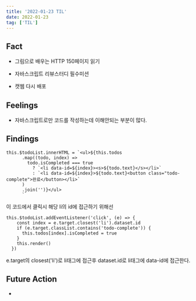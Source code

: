 ```yaml
---
title: '2022-01-23 TIL'
date: 2022-01-23
tag: ['TIL']
---
```


## Fact

- 그림으로 배우는 HTTP 150페이지 읽기

- 자바스크립트 리뷰스터디 필수미션

- 캣웹 다시 배포

## Feelings

- 자바스크립트로만 코드를 작성하는데 이해안되는 부분이 많다.

## Findings

```
this.$todoList.innerHTML = `<ul>${this.todos
      .map((todo, index) =>
        todo.isCompleted === true
          ? `<li data-id=${index}><s>${todo.text}</s></li>`
          : `<li data-id=${index}>${todo.text}<button class="todo-complete">완료</button></li>`
      )
      .join('')}</ul>
      `
```

이 코드에서 클릭시 해당 li의 id에 접근하기 위해선

```
this.$todoList.addEventListener('click', (e) => {
    const index = e.target.closest('li').dataset.id
    if (e.target.classList.contains('todo-complete')) {
      this.todos[index].isCompleted = true
    }
    this.render()
  })
```

e.target의 closest('li')로 li태그에 접근후 dataset.id로 li태그에 data-id에 접근한다.

## Future Action

-
